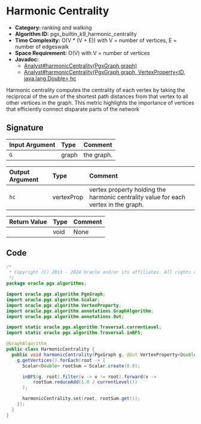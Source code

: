 # Harmonic Centrality

- **Category:** ranking and walking
- **Algorithm ID:** pgx_builtin_k9_harmonic_centrality
- **Time Complexity:** O(V * (V + E)) with V = number of vertices, E = number of edgeswalk
- **Space Requirement:** O(V) with V = number of vertices
- **Javadoc:**
  - [Analyst#harmonicCentrality(PgxGraph graph)](https://docs.oracle.com/en/database/oracle/property-graph/24.4/spgjv/oracle/pgx/api/Analyst.html#harmonicCentrality_oracle_pgx_api_PgxGraph_)
  - [Analyst#harmonicCentrality(PgxGraph graph, VertexProperty<ID,​java.lang.Double> hc](https://docs.oracle.com/en/database/oracle/property-graph/24.4/spgjv/oracle/pgx/api/Analyst.html#harmonicCentrality_oracle_pgx_api_PgxGraph_oracle_pgx_api_VertexProperty_)

Harmonic centrality computes the centrality of each vertex by taking the reciprocal of the sum of the shortest path distances from that vertex to all other vertices in the graph. This metric highlights the importance of vertices that efficiently connect disparate parts of the network

## Signature

| Input Argument | Type | Comment |
| :--- | :--- | :--- |
| `G` | graph | the graph. |

| Output Argument | Type | Comment |
| :--- | :--- | :--- |
| `hc` | vertexProp | vertex property holding the harmonic centrality value for each vertex in the graph. |

| Return Value | Type | Comment |
| :--- | :--- | :--- |
| | void | None |

## Code

```java
/*
 * Copyright (C) 2013 - 2024 Oracle and/or its affiliates. All rights reserved.
 */
package oracle.pgx.algorithms;

import oracle.pgx.algorithm.PgxGraph;
import oracle.pgx.algorithm.Scalar;
import oracle.pgx.algorithm.VertexProperty;
import oracle.pgx.algorithm.annotations.GraphAlgorithm;
import oracle.pgx.algorithm.annotations.Out;

import static oracle.pgx.algorithm.Traversal.currentLevel;
import static oracle.pgx.algorithm.Traversal.inBFS;

@GraphAlgorithm
public class HarmonicCentrality {
  public void harmonicCentrality(PgxGraph g, @Out VertexProperty<Double> harmonicCentrality) {
    g.getVertices().forEach(root -> {
      Scalar<Double> rootSum = Scalar.create(0.0);

      inBFS(g, root).filter(v -> v != root).forward(v ->
          rootSum.reduceAdd(1.0 / currentLevel())
      );

      harmonicCentrality.set(root, rootSum.get());
    });
  }
}
```
